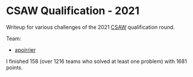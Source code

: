 # CSAW Qualification - 2021

Writeup for various challenges of the 2021 [CSAW](https://ctf.csaw.io/) qualification round.

Team:
- [apoirrier](https://github.com/apoirrier)

I finished 158 (over 1216 teams who solved at least one problem) with 1681 points.
